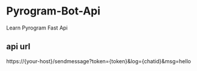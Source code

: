 # Pyrogram-Bot-Api
Learn Pyrogram Fast Api 

## api url
https://{your-host}/sendmessage?token={token}&log={chatid}&msg=hello
